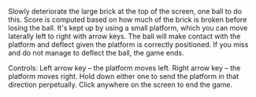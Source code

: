Slowly deteriorate the large brick at the top of the screen, one ball to do this. Score is computed based on how much of the brick is broken before losing the ball. It's kept up by using a small platform, which you can move laterally left to right with arrow keys. The ball will make contact with the platform and deflect given the platform is correctly positioned. If you miss and do not manage to deflect the ball, the game ends.

Controls:
Left arrow key – the platform moves left.
Right arrow key – the platform moves right.
Hold down either one to send the platform in that direction perpetually.
Click anywhere on the screen to end the game.

